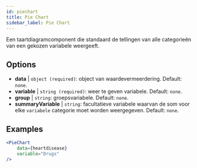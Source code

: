 ```yaml
---
id: piechart
title: Pie Chart
sidebar_label: Pie Chart
---
```


Een taartdiagramcomponent die standaard de tellingen van alle categorieën van een gekozen variabele weergeeft.

## Options

* __data__ | `object (required)`: object van waardevermeerdering. Default: `none`.
* __variable__ | `string (required)`: weer te geven variabele. Default: `none`.
* __group__ | `string`: groepsvariabele. Default: `none`.
* __summaryVariable__ | `string`: facultatieve variabele waarvan de som voor elke `variabele` categorie moet worden weergegeven. Default: `none`.


## Examples

```jsx live
<PieChart 
    data={heartdisease} 
    variable="Drugs"
/>
```

